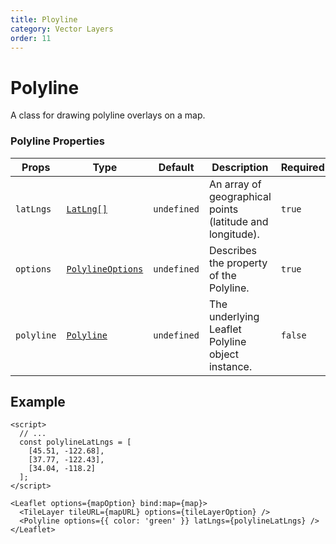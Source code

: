 ```yaml
---
title: Ployline
category: Vector Layers
order: 11
---
```


<script>
  import PolylineUsage from '/src/common/sample/polyline/PolylineUsage.svelte';
</script>

# Polyline

A class for drawing polyline overlays on a map.

### Polyline Properties

<div class='doc-table-container'>

| Props | Type | Default | Description | Required |
| --- | --- | --- | --- | -- |
| `latLngs` | [`LatLng[]`](https://leafletjs.com/reference.html#latlng) | `undefined` | An array of geographical points (latitude and longitude). | `true` | 
| `options` | [`PolylineOptions`](https://leafletjs.com/reference.html#polyline-option) | `undefined` | Describes the property of the Polyline. | `true` |
| `polyline` | [`Polyline`](https://leafletjs.com/reference.html#polyline) | `undefined` | The underlying Leaflet Polyline object instance. | `false` |

</div>

## Example

<div class='example'>
  <PolylineUsage />

  ```svelte
  <script>
    // ...
    const polylineLatLngs = [
      [45.51, -122.68],
      [37.77, -122.43],
      [34.04, -118.2]
    ];
  </script>

  <Leaflet options={mapOption} bind:map={map}>
    <TileLayer tileURL={mapURL} options={tileLayerOption} />
    <Polyline options={{ color: 'green' }} latLngs={polylineLatLngs} />
  </Leaflet>

  ```

</div>